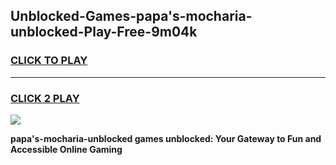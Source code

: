
## Unblocked-Games-papa's-mocharia-unblocked-Play-Free-9m04k
<h3>
<a href="https://premium76.site?title=papa's-mocharia-unblocked&ref=18A1">CLICK TO PLAY</a></h3>
<hr>

<h3>
<a href="https://premium76.site?title=papa's-mocharia-unblocked&ref=18A1">CLICK 2 PLAY</a>
  
</h3>

<a href="https://premium76.site?title=papa's-mocharia-unblocked&ref=18A1"><img src="https://clearcache.store/games.png"></a>


**papa's-mocharia-unblocked games unblocked: Your Gateway to Fun and Accessible Online Gaming**
